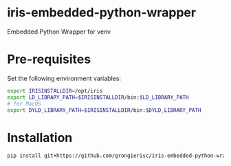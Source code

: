 # iris-embedded-python-wrapper
Embedded Python Wrapper for venv

# Pre-requisites

Set the following environment variables:

```bash
export IRISINSTALLDIR=/opt/iris
export LD_LIBRARY_PATH=$IRISINSTALLDIR/bin:$LD_LIBRARY_PATH
# for MacOS
export DYLD_LIBRARY_PATH=$IRISINSTALLDIR/bin:$DYLD_LIBRARY_PATH
```

# Installation  

```bash
pip install git+https://github.com/grongierisc/iris-embedded-python-wrapper
```
